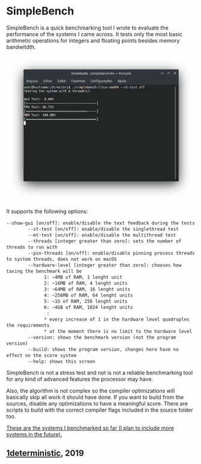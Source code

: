 # SimpleBench

SimpleBench is a quick benchmarking tool I wrote to evaluate the performance of the systems I came across. It tests only the most basic arithmetic operations for integers and floating points besides memory bandwitdth.

![Image](./screenshots/1.png)

It supports the following options:
```
--show-gui [on/off]: enable/disable the text feedback during the tests
        --st-test [on/off]: enable/disable the singlethread test
        --mt-test [on/off]: enable/disable the multithread test
        --threads [integer greater than zero]: sets the number of threads to run with
        --pin-threads [on/off]: enable/disable pinning process threads to system threads, does not work on macOS
        --hardware-level [integer greater than zero]: chooses how taxing the benchmark will be
              1: ~4MB of RAM, 1 lenght unit
              2: ~16MB of RAM, 4 lenght units
              3: ~64MB of RAM, 16 lenght units
              4: ~256MB of RAM, 64 lenght units
              5: ~1G of RAM, 256 lenght units
              6: ~4GB of RAM, 1024 lenght units
               :
              * every increase of 1 in the hardware level quadruples the requirements
              * at the moment there is no limit to the hardware level
        --version: shows the benchmark version (not the program version)
        --build: shows the program version, changes here have no effect on the score system
        --help: shows this screen
```

SimpleBench is not a stress test and not is not a reliable benchmarking tool for any kind of advanced features the processor may have. 

Also, the algorithm is not complex so the compiler optimizations will basically skip all work it should have done. If you want to build from the sources, disable any optimizations to have a meaningful score. There are scripts to build with the correct compiler flags included in the source folder too.

[These are the systems I benchmarked so far (I plan to include more systems in the future).](./SCORES.md)

## [1deterministic](https://github.com/1deterministic), 2019
